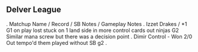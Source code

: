 ## Delver League #
. Matchup Name / Record / SB Notes / Gameplay Notes
. Izzet Drakes /
*1 G1 on play lost stuck on 1 land side in more control cards out ninjas 
   G2 Similar mana screw but there was a decision point
. Dimir Control - Won 2/0 Out tempo'd them played without SB g2
.


